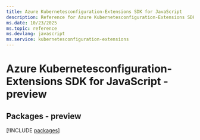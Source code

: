 ```yaml
---
title: Azure Kubernetesconfiguration-Extensions SDK for JavaScript
description: Reference for Azure Kubernetesconfiguration-Extensions SDK for JavaScript
ms.date: 10/23/2025
ms.topic: reference
ms.devlang: javascript
ms.service: kubernetesconfiguration-extensions
---
```

# Azure Kubernetesconfiguration-Extensions SDK for JavaScript - preview
## Packages - preview
[!INCLUDE [packages](kubernetesconfiguration-extensions-index.md)]